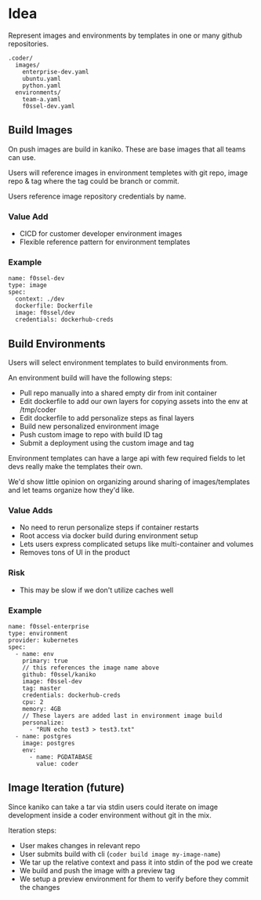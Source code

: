 # Idea

Represent images and environments by templates in one or many github repositories.

```
.coder/
  images/
    enterprise-dev.yaml
    ubuntu.yaml
    python.yaml
  environments/
    team-a.yaml
    f0ssel-dev.yaml
```

## Build Images

On push images are build in kaniko. These are base images that all teams can use.

Users will reference images in environment templetes with git repo, image repo & tag where the tag could be branch or commit.

Users reference image repository credentials by name.

### Value Add
- CICD for customer developer environment images
- Flexible reference pattern for environment templates

### Example
```
name: f0ssel-dev
type: image
spec:
  context: ./dev
  dockerfile: Dockerfile
  image: f0ssel/dev
  credentials: dockerhub-creds
```

## Build Environments

Users will select environment templates to build environments from.

An environment build will have the following steps:
- Pull repo manually into a shared empty dir from init container
- Edit dockerfile to add our own layers for copying assets into the env at /tmp/coder
- Edit dockerfile to add personalize steps as final layers
- Build new personalized environment image
- Push custom image to repo with build ID tag
- Submit a deployment using the custom image and tag

Environment templates can have a large api with few required fields to let devs really make the templates their own.

We'd show little opinion on organizing around sharing of images/templates and let teams organize how they'd like.

### Value Adds
- No need to rerun personalize steps if container restarts
- Root access via docker build during environment setup
- Lets users express complicated setups like multi-container and volumes
- Removes tons of UI in the product

### Risk
- This may be slow if we don't utilize caches well

### Example
```
name: f0ssel-enterprise
type: environment
provider: kubernetes
spec:
  - name: env
    primary: true
    // this references the image name above 
    github: f0ssel/kaniko
    image: f0ssel-dev
    tag: master
    credentials: dockerhub-creds
    cpu: 2
    memory: 4GB
    // These layers are added last in environment image build
    personalize:
      - "RUN echo test3 > test3.txt"
  - name: postgres
    image: postgres
    env:
      - name: PGDATABASE
        value: coder
```

## Image Iteration (future)

Since kaniko can take a tar via stdin users could iterate on image development inside a coder environment without git in the mix. 

Iteration steps:
- User makes changes in relevant repo
- User submits build with cli (`coder build image my-image-name`)
- We tar up the relative context and pass it into stdin of the pod we create
- We build and push the image with a preview tag
- We setup a preview environment for them to verify before they commit the changes
